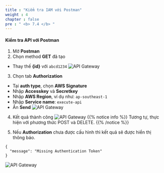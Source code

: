 ```yaml
---
title : "Kiểm tra IAM với Postman"
weight : 4
chapter : false
pre : " <b> 7.4 </b> "
---
```


#### Kiểm tra API với Postman
1. Mở **Postman**
2. Chọn method **GET** đã tạo
 + Thay thế **{id}** với `abcd1234`
![API Gateway](images/7.configiam/018-configiam.png)
3. Chọn tab **Authorization** 
 + Tại **auth type**, chọn **AWS Signature**
 + Nhập **Accesskey** và **Secretkey**
 + Nhập **AWS Region**, ví dụ như: `ap-southeast-1`
 + Nhập **Service name**: `execute-api`
 + Ấn **Send**
![API Gateway](images/7.configiam/019-configiam.png)

4. Kết quả thành công
![API Gateway](images/7.configiam/020-configiam.png)
{{% notice info %}}
Tương tự, thực hiện với phương thức POST và DELETE.
{{% /notice %}}

5. Nếu **Authorization** chưa được cấu hình thì kết quả sẽ được hiển thị thông báo.
```
{
  "message": "Missing Authentication Token"
}
```

![API Gateway](images/7.configiam/021-configiam.png)
